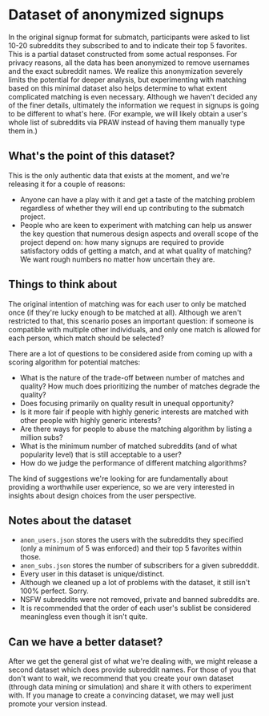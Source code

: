 # Dataset of anonymized signups

In the original signup format for submatch, participants were asked to list 10-20 subreddits they subscribed to and to indicate their top 5 favorites. This is a partial dataset constructed from some actual responses. For privacy reasons, all the data has been anonymized to remove usernames and the exact subreddit names. We realize this anonymization severely limits the potential for deeper analysis, but experimenting with matching based on this minimal dataset also helps determine to what extent complicated matching is even necessary. Although we haven't decided any of the finer details, ultimately the information we request in signups is going to be different to what's here. (For example, we will likely obtain a user's whole list of subreddits via PRAW instead of having them manually type them in.)

## What's the point of this dataset?

This is the only authentic data that exists at the moment, and we're releasing it for a couple of reasons:

* Anyone can have a play with it and get a taste of the matching problem regardless of whether they will end up contributing to the submatch project.
* People who are keen to experiment with matching can help us answer the key question that numerous design aspects and overall scope of the project depend on: how many signups are required to provide satisfactory odds of getting a match, and at what quality of matching? We want rough numbers no matter how uncertain they are.

## Things to think about

The original intention of matching was for each user to only be matched once (if they're lucky enough to be matched at all). Although we aren't restricted to that, this scenario poses an important question: if someone is compatible with multiple other individuals, and only one match is allowed for each person, which match should be selected?

There are a lot of questions to be considered aside from coming up with a scoring algorithm for potential matches:

* What is the nature of the trade-off between number of matches and quality? How much does prioritizing the number of matches degrade the quality?
* Does focusing primarily on quality result in unequal opportunity?
* Is it more fair if people with highly generic interests are matched with other people with highly generic interests?
* Are there ways for people to abuse the matching algorithm by listing a million subs?
* What is the minimum number of matched subreddits (and of what popularity level) that is still acceptable to a user?
* How do we judge the performance of different matching algorithms?

The kind of suggestions we're looking for are fundamentally about providing a worthwhile user experience, so we are very interested in insights about design choices from the user perspective.

## Notes about the dataset

* `anon_users.json` stores the users with the subreddits they specified (only a minimum of 5 was enforced) and their top 5 favorites within those.
* `anon_subs.json` stores the number of subscribers for a given subredddit.
* Every user in this dataset is unique/distinct.
* Although we cleaned up a lot of problems with the dataset, it still isn't 100% perfect. Sorry.
* NSFW subreddits were not removed, private and banned subreddits are.
* It is recommended that the order of each user's sublist be considered meaningless even though it isn't quite.

## Can we have a better dataset?

After we get the general gist of what we're dealing with, we might release a second dataset which does provide subreddit names. For those of you that don't want to wait, we recommend that you create your own dataset (through data mining or simulation) and share it with others to experiment with. If you manage to create a convincing dataset, we may well just promote your version instead.
